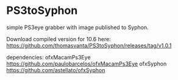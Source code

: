 PS3toSyphon
===========

simple PS3eye grabber with image published to Syphon.

Download compiled version for 10.6 here:
https://github.com/thomasvanta/PS3toSyphon/releases/tag/v1.0.1

dependencies:
ofxMacamPs3Eye
https://github.com/paulobarcelos/ofxMacamPs3Eye
ofxSyphon
https://github.com/astellato/ofxSyphon
